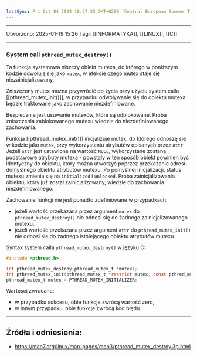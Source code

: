 ```yaml
---
lastSync: Fri Oct 04 2024 18:57:35 GMT+0200 (Central European Summer Time)
---
```


---
Utworzono: 2025-01-19 15:26
Tagi: [[INFORMATYKA]], [[LINUX]], [[C]]

---

### **System call `pthread_mutex_destroy()`**
Ta funkcja systemowa niszczy obiekt mutexa, do którego w poniższym kodzie odwołuję się jako `mutex`, w efekcie czego mutex staje się niezainicjalizowany.

Zniszczony mutex można przywrócić do życia przy użyciu system calla [[pthread_mutex_init()]], w przypadku odwoływanie się do obiektu mutexa będzie traktowane jako zachowanie niezdefiniowane.

Bezpiecznie jest usuwanie mutexów, które są odblokowane. Próba zniszczenia zablokowanego mutexu wiedzie do niezdefiniowanego zachowania.

Funkcja [[pthread_mutex_init()]] inicjalizuje mutex, do którego odnoszę się w kodzie jako `mutex`, przy wykorzystaniu atrybutów opisanych przez `attr`. Jeżeli `attr` jest ustawione na wartość `NULL`, wykorzystane zostaną podstawowe atrybuty mutexa - powstały w ten sposób obiekt powinien być identyczny do obiektu, który można utworzyć poprzez przekazanie adresu domyślnego obiektu atrybutów mutexu. Po pomyślnej inicjalizacji, status mutexu zmienia się na `initialized` i `unlocked`. Próba zainicjalizowania obiektu, który już został zainicjalizowany, wiedzie do zachowania niezdefiniowanego. 

Zachowanie funkcji nie jest ponadto zdefiniowane w przypadkach:
- jeżeli wartość przekazana przez argument `mutex` do `pthread_mutex_destroy()` nie odnosi się do żadnego zainicjalizowanego mutexu,
- jeżeli wartość przekazana przez argument `attr` do `pthread_mutex_init()` nie odnosi się do żadnego istniejącego obiektu atrybutów mutexu.

Syntax system calla `pthread_mutex_destroy()` w języku C:

```c
#include <pthread.h>

int pthread_mutex_destroy(pthread_mutex_t *mutex);
int pthread_mutex_init(pthread_mutex_t *restrict mutex, const pthred_mutexattr_t *restrict attr);
pthread_mutex_t mutex = PTHREAD_MUTEX_INITIALIZER;
```

Wartości zwracane:
- w przypadku sukcesu, obie funkcje zwrócą wartość zero,
- w innym przypadku, obie funkcje zwrócą kod błędu.

---
## Źródła i odniesienia:
- https://man7.org/linux/man-pages/man3/pthread_mutex_destroy.3p.html